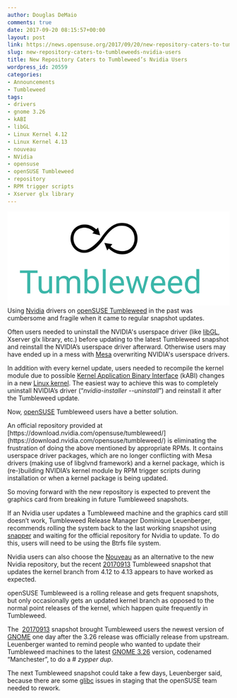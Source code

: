 ```yaml
---
author: Douglas DeMaio
comments: true
date: 2017-09-20 08:15:57+00:00
layout: post
link: https://news.opensuse.org/2017/09/20/new-repository-caters-to-tumbleweeds-nvidia-users/
slug: new-repository-caters-to-tumbleweeds-nvidia-users
title: New Repository Caters to Tumbleweed’s Nvidia Users
wordpress_id: 20559
categories:
- Announcements
- Tumbleweed
tags:
- drivers
- gnome 3.26
- kABI
- libGL
- Linux Kernel 4.12
- Linux Kernel 4.13
- nouveau
- NVidia
- opensuse
- openSUSE Tumbleweed
- repository
- RPM trigger scripts
- Xserver glx library
---
```


![](/wp-content/uploads/2016/05/Tumbleweed-black-green.png)Using [Nvidia](//www.nvidia.com/Download/index.aspx) drivers on [openSUSE Tumbleweed](https://en.opensuse.org/Portal:Tumbleweed) in the past was cumbersome and fragile when it came to regular snapshot updates.

Often users needed to uninstall the NVIDIA's userspace driver (like [libGL](https://dri.freedesktop.org/wiki/libGL/), Xserver glx library, etc.) before updating to the latest Tumbleweed snapshot and reinstall the NVIDIA’s userspace driver afterward. Otherwise users may have ended up in a mess with [Mesa](https://www.mesa3d.org/) overwriting NVIDIA's userspace drivers.

In addition with every kernel update, users needed to recompile the kernel module due to possible [Kernel Application Binary Interface](https://en.wikipedia.org/wiki/Application_binary_interface) (kABI) changes in a new [Linux kernel](https://www.kernel.org/). The easiest way to achieve this was to completely uninstall NVIDIA’s driver (“_nvidia-installer --uninstall_”) and reinstall it after the Tumbleweed update.

Now, [openSUSE](https://www.opensuse.org/) Tumbleweed users have a better solution.

<!-- more -->An official repository provided at [https://download.nvidia.com/opensuse/tumbleweed/](https://download.nvidia.com/opensuse/tumbleweed/) is eliminating the frustration of doing the above mentioned by appropriate RPMs. It contains userspace driver packages, which are no longer conflicting with Mesa drivers (making use of libglvnd framework) and a kernel package, which is (re-)building NVIDIA’s kernel module by RPM trigger scripts during installation or when a kernel package is being updated.

So moving forward with the new repository is expected to prevent the graphics card from breaking in future Tumbleweed snapshots.

If an Nvidia user updates a Tumbleweed machine and the graphics card still doesn’t work, Tumbleweed Release Manager Dominique Leuenberger, recommends rolling the system back to the last working snapshot using [snapper](//snapper.io/) and waiting for the official repository for Nvidia to update. To do this, users will need to be using the Btrfs file system.

Nvidia users can also choose the [Nouveau](https://nouveau.freedesktop.org/) as an alternative to the new Nvidia repository, but the recent [20170913](https://lists.opensuse.org/opensuse-factory/2017-09/msg00257.html) Tumbleweed snapshot that updates the kernel branch from 4.12 to 4.13 appears to have worked as expected.

openSUSE Tumbleweed is a rolling release and gets frequent snapshots, but only occasionally gets an updated kernel branch as opposed to the normal point releases of the kernel, which happen quite frequently in Tumbleweed.

The  [20170913](https://lists.opensuse.org/opensuse-factory/2017-09/msg00257.html) snapshot brought Tumbleweed users the newest version of [GNOME](https://www.gnome.org/) one day after the 3.26 release was officially release from upstream. Leuenberger wanted to remind people who wanted to update their Tumbleweed machines to the latest [GNOME 3.26](https://www.gnome.org/news/2017/09/gnome-3-26-released/) version, codenamed “Manchester”, to do a # _zypper dup_.

The next Tumbleweed snapshot could take a few days, Leuenberger said, because there are some [glibc](https://www.gnu.org/s/libc/) issues in staging that the openSUSE team needed to rework.
